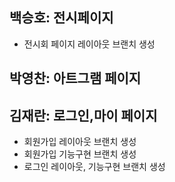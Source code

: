 ## 백승호: 전시페이지

- 전시회 페이지 레이아웃 브랜치 생성

## 박영찬: 아트그램 페이지

## 김재란: 로그인,마이 페이지

- 회원가입 레이아웃 브랜치 생성
- 회원가입 기능구현 브랜치 생성
- 로그인 레이아웃, 기능구현 브랜치 생성

